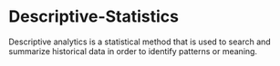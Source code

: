 # Descriptive-Statistics
 Descriptive analytics is a statistical method that is used to search and summarize historical data in order to identify patterns or meaning. 
